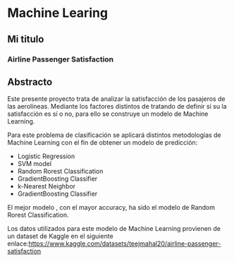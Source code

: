 # Machine Learing
## Mi titulo
### Airline Passenger Satisfaction
## Abstracto
Este presente proyecto trata de analizar la satisfacción de los pasajeros de las aerolíneas. Mediante los factores distintos de  tratando de definir si su la satisfacción es sí o no, para ello se construye un modelo de Machine Learning.

Para este problema de clasificación se aplicará distintos metodologías de Machine Learning con el fin de obtener un modelo de predicción:

-  Logistic Regression
-  SVM model
-  Random Rorest Classification
-  GradientBoosting Classifier
-  k-Nearest Neighbor
-  GradientBoosting Classifier

El mejor modelo , con el mayor accuracy, ha sido el modelo de Random Rorest Classification. 


Los datos utilizados para este modelo de Machine Learning provienen de un dataset de Kaggle en el siguiente enlace:https://www.kaggle.com/datasets/teejmahal20/airline-passenger-satisfaction
